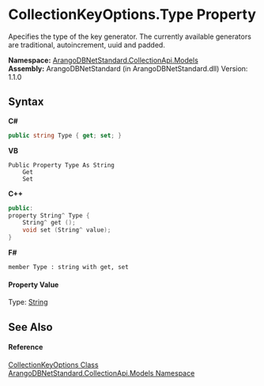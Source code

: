 # CollectionKeyOptions.Type Property 
 

Apecifies the type of the key generator. The currently available generators are traditional, autoincrement, uuid and padded.

**Namespace:**&nbsp;<a href="eddef630-2e74-9b99-ee5b-91305adea48b">ArangoDBNetStandard.CollectionApi.Models</a><br />**Assembly:**&nbsp;ArangoDBNetStandard (in ArangoDBNetStandard.dll) Version: 1.1.0

## Syntax

**C#**<br />
``` C#
public string Type { get; set; }
```

**VB**<br />
``` VB
Public Property Type As String
	Get
	Set
```

**C++**<br />
``` C++
public:
property String^ Type {
	String^ get ();
	void set (String^ value);
}
```

**F#**<br />
``` F#
member Type : string with get, set

```


#### Property Value
Type: <a href="https://docs.microsoft.com/dotnet/api/system.string" target="_blank" rel="noopener noreferrer">String</a>

## See Also


#### Reference
<a href="e3a7983a-b36d-09b3-3a47-669404986ae5">CollectionKeyOptions Class</a><br /><a href="eddef630-2e74-9b99-ee5b-91305adea48b">ArangoDBNetStandard.CollectionApi.Models Namespace</a><br />